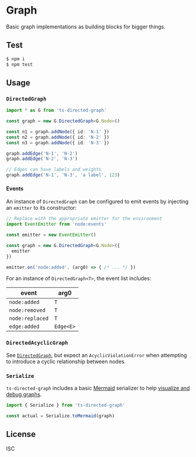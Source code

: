 Graph
==============================================================================

Basic graph implementations as building blocks for bigger things.

Test
-------------------------------------------------------------------------------

```bash
$ npm i
$ npm test
```

Usage
-------------------------------------------------------------------------------

### `DirectedGraph`

```ts
import * as G from 'ts-directed-graph'

const graph = new G.DirectedGraph<G.Node>()

const n1 = graph.addNode({ id: 'N-1' })
const n2 = graph.addNode({ id: 'N-2' })
const n3 = graph.addNode({ id: 'N-3' })

graph.addEdge('N-1', 'N-2')
graph.addEdge('N-2', 'N-3')

// Edges can have labels and weights
graph.addEdge('N-1', 'N-3', 'a label', 123)
```

#### Events

An instance of `DirectedGraph` can be configured to emit events by injecting an
`emitter` to its constructor:

```ts
// Replace with the appropriate emitter for the environment
import EventEmitter from 'node:events'

const emitter = new EventEmitter()

const graph = new G.DirectedGraph<G.Node>({
  emitter
})

emitter.on('node:added', (arg0) => { /* ... */ })
```

For an instance of `DirectedGraph<T>`, the event list includes:

| event           | arg0      |
| --------------- | --------- |
| `node:added`    | `T`       |
| `node:removed`  | `T`       |
| `node:replaced` | `T`       |
| `edge:added`    | `Edge<E>` |

### `DirectedAcyclicGraph`

See [`DirectedGraph`](#directedgraph), but expect an `AcyclicViolationError`
when attempting to introduce a cyclic relationship between nodes.

### `Serialize`

`ts-directed-graph` includes a basic [Mermaid][mermaid] serializer to help
[visualize and debug graphs][mermaid-live].

```ts
import { Serialize } from 'ts-directed-graph'

const actual = Serialize.toMermaid(graph)
```

License
-------------------------------------------------------------------------------

ISC

[mermaid]: https://mermaid.js.org/
[mermaid-live]: https://mermaid.live/
